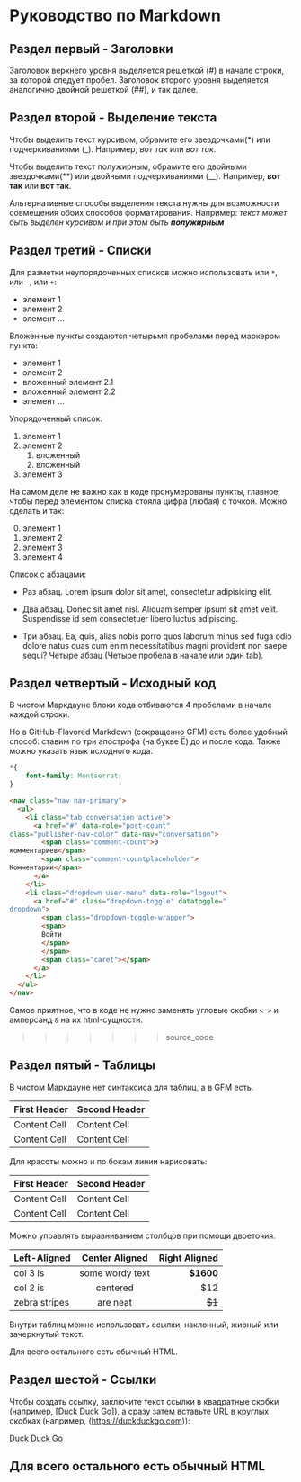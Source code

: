 # Руководство по Markdown


## Раздел первый - Заголовки

Заголовок верхнего уровня выделяется решеткой (#) в начале строки, за которой следует пробел. Заголовок второго уровня выделяется аналогично двойной решеткой (##), и так далее. 

## Раздел второй - Выделение текста

Чтобы выделить текст курсивом, обрамите его звездочками(*) или подчеркиваниями (_). Например, *вот так* или _вот так_.

Чтобы выделить текст полужирным, обрамите его двойными звездочками(**) или двойными подчеркиваниями (__). Например, **вот так** или __вот так__.

Альтернативные способы выделения текста нужны для возможности совмещения обоих способов форматирования. Например: _текст может быть выделен курсивом и при  этом быть **полужирным**_


## Раздел третий - Списки

Для разметки неупорядоченных списков можно использовать
или `*`, или `-`, или `+`:

- элемент 1
- элемент 2
- элемент ...

Вложенные пункты создаются четырьмя пробелами перед
маркером пункта:

* элемент 1
* элемент 2
* вложенный элемент 2.1
* вложенный элемент 2.2
* элемент ...

Упорядоченный список:

1. элемент 1
2. элемент 2
    1. вложенный
    2. вложенный
3. элемент 3


На самом деле не важно как в коде пронумерованы пункты,
главное, чтобы перед элементом списка стояла цифра
(любая) с точкой. Можно сделать и так:

0. элемент 1
0. элемент 2
0. элемент 3
0. элемент 4

Список с абзацами:

* Раз абзац. Lorem ipsum dolor sit amet, consectetur
adipisicing elit.

* Два абзац. Donec sit amet nisl. Aliquam semper ipsum
sit amet velit. Suspendisse id sem consectetuer libero
luctus adipiscing.

* Три абзац. Ea, quis, alias nobis porro quos laborum
minus sed fuga odio dolore natus quas cum enim
necessitatibus magni provident non saepe sequi?
Четыре абзац (Четыре пробела в начале или один tab).


## Раздел четвертый - Исходный код

В чистом Маркдауне блоки кода отбиваются 4 пробелами в
начале каждой строки.

Но в GitHub-Flavored Markdown (сокращенно GFM) есть
более удобный способ: ставим по три апострофа (на букве
Ё) до и после кода. Также можно указать язык исходного
кода.

```css
*{
    font-family: Montserrat;
}
```


```html
<nav class="nav nav-primary">
  <ul>
    <li class="tab-conversation active">
      <a href="#" data-role="post-count"
class="publisher-nav-color" data-nav="conversation">
        <span class="comment-count">0
комментариев</span>
        <span class="comment-countplaceholder">
Комментарии</span>
      </a>
    </li>
    <li class="dropdown user-menu" data-role="logout">
      <a href="#" class="dropdown-toggle" datatoggle="
dropdown">
        <span class="dropdown-toggle-wrapper">
        <span>
        Войти
        </span>
        </span>
        <span class="caret"></span>
      </a>
    </li>
  </ul>
</nav>
```

Самое приятное, что в коде не нужно заменять угловые
скобки `< >` и амперсанд `&` на их html-сущности.
>>>>>>> source_code


## Раздел пятый - Таблицы

В чистом Маркдауне нет синтаксиса для таблиц, а в GFM
есть.

First Header | Second Header
------------- | -------------
Content Cell | Content Cell
Content Cell | Content Cell


Для красоты можно и по бокам линии нарисовать:

| First Header | Second Header |
| ------------- | ------------- |
| Content Cell | Content Cell |
| Content Cell | Content Cell |

Можно управлять выравниванием столбцов при помощи
двоеточия.

| Left-Aligned | Center Aligned | Right Aligned |
|:------------- |:---------------:| -------------:|
| col 3 is | some wordy text | **$1600** |
| col 2 is | centered | $12 |
| zebra stripes | are neat | ~~$1~~ |

Внутри таблиц можно использовать ссылки, наклонный,
жирный или зачеркнутый текст.

Для всего остального есть обычный HTML.

## Раздел шестой - Ссылки

Чтобы создать ссылку, заключите текст ссылки в квадратные скобки (например, [Duck Duck Go]), а сразу затем вставьте URL в круглых скобках (например, (https://duckduckgo.com)):

[Duck Duck Go](https://duckduckgo.com)

## Для всего остального есть обычный HTML

